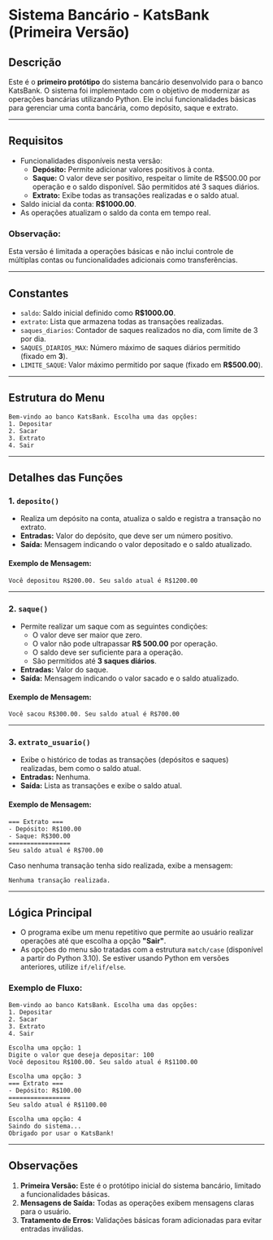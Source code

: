 
# Sistema Bancário - KatsBank (Primeira Versão)

## Descrição
Este é o **primeiro protótipo** do sistema bancário desenvolvido para o banco KatsBank. O sistema foi implementado com o objetivo de modernizar as operações bancárias utilizando Python. Ele inclui funcionalidades básicas para gerenciar uma conta bancária, como depósito, saque e extrato.

---

## Requisitos
- Funcionalidades disponíveis nesta versão:
  - **Depósito:** Permite adicionar valores positivos à conta.
  - **Saque:** O valor deve ser positivo, respeitar o limite de R$500.00 por operação e o saldo disponível. São permitidos até 3 saques diários.
  - **Extrato:** Exibe todas as transações realizadas e o saldo atual.
- Saldo inicial da conta: **R$1000.00**.
- As operações atualizam o saldo da conta em tempo real.

### Observação:
Esta versão é limitada a operações básicas e não inclui controle de múltiplas contas ou funcionalidades adicionais como transferências.

---

## Constantes
- `saldo`: Saldo inicial definido como **R$1000.00**.
- `extrato`: Lista que armazena todas as transações realizadas.
- `saques_diarios`: Contador de saques realizados no dia, com limite de 3 por dia.
- `SAQUES_DIARIOS_MAX`: Número máximo de saques diários permitido (fixado em **3**).
- `LIMITE_SAQUE`: Valor máximo permitido por saque (fixado em **R$500.00**).

---

## Estrutura do Menu
```plaintext
Bem-vindo ao banco KatsBank. Escolha uma das opções:
1. Depositar
2. Sacar
3. Extrato
4. Sair
```

---

## Detalhes das Funções

### 1. `deposito()`
- Realiza um depósito na conta, atualiza o saldo e registra a transação no extrato.
- **Entradas:** Valor do depósito, que deve ser um número positivo.
- **Saída:** Mensagem indicando o valor depositado e o saldo atualizado.

#### Exemplo de Mensagem:
```plaintext
Você depositou R$200.00. Seu saldo atual é R$1200.00
```

---

### 2. `saque()`
- Permite realizar um saque com as seguintes condições:
  - O valor deve ser maior que zero.
  - O valor não pode ultrapassar **R$ 500.00** por operação.
  - O saldo deve ser suficiente para a operação.
  - São permitidos até **3 saques diários**.
- **Entradas:** Valor do saque.
- **Saída:** Mensagem indicando o valor sacado e o saldo atualizado.

#### Exemplo de Mensagem:
```plaintext
Você sacou R$300.00. Seu saldo atual é R$700.00
```

---

### 3. `extrato_usuario()`
- Exibe o histórico de todas as transações (depósitos e saques) realizadas, bem como o saldo atual.
- **Entradas:** Nenhuma.
- **Saída:** Lista as transações e exibe o saldo atual.

#### Exemplo de Mensagem:
```plaintext
=== Extrato ===
- Depósito: R$100.00
- Saque: R$300.00
=================
Seu saldo atual é R$700.00
```
Caso nenhuma transação tenha sido realizada, exibe a mensagem:
```plaintext
Nenhuma transação realizada.
```

---

## Lógica Principal
- O programa exibe um menu repetitivo que permite ao usuário realizar operações até que escolha a opção **"Sair"**.
- As opções do menu são tratadas com a estrutura `match/case` (disponível a partir do Python 3.10). Se estiver usando Python em versões anteriores, utilize `if/elif/else`.

### Exemplo de Fluxo:
```plaintext
Bem-vindo ao banco KatsBank. Escolha uma das opções:
1. Depositar
2. Sacar
3. Extrato
4. Sair

Escolha uma opção: 1
Digite o valor que deseja depositar: 100
Você depositou R$100.00. Seu saldo atual é R$1100.00

Escolha uma opção: 3
=== Extrato ===
- Depósito: R$100.00
=================
Seu saldo atual é R$1100.00

Escolha uma opção: 4
Saindo do sistema...
Obrigado por usar o KatsBank!
```

---

## Observações
1. **Primeira Versão:** Este é o protótipo inicial do sistema bancário, limitado a funcionalidades básicas.
2. **Mensagens de Saída:** Todas as operações exibem mensagens claras para o usuário.
3. **Tratamento de Erros:** Validações básicas foram adicionadas para evitar entradas inválidas.